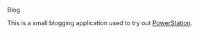 Blog

This is a small blogging application used to try out [PowerStation](https://hyperloop-rails.github.io/powerstation/).
